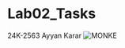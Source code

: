 # Lab02_Tasks
24K-2563 Ayyan Karar
![MONKE](https://github.com/user-attachments/assets/77fa3e7a-ab0d-4592-9be5-31f3ad35a1d1)
